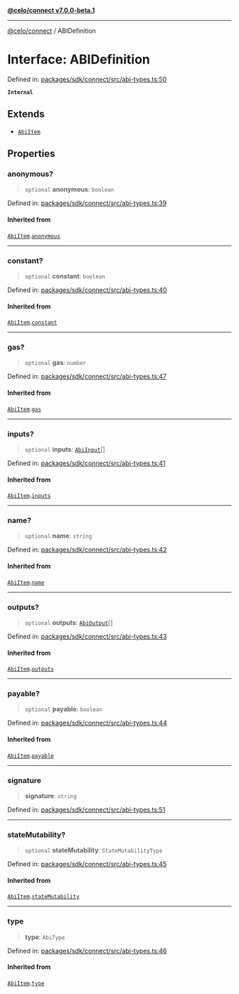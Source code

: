 [**@celo/connect v7.0.0-beta.1**](../README.md)

***

[@celo/connect](../globals.md) / ABIDefinition

# Interface: ABIDefinition

Defined in: [packages/sdk/connect/src/abi-types.ts:50](https://github.com/celo-org/developer-tooling/blob/master/packages/sdk/connect/src/abi-types.ts#L50)

**`Internal`**

## Extends

- [`AbiItem`](AbiItem.md)

## Properties

### anonymous?

> `optional` **anonymous**: `boolean`

Defined in: [packages/sdk/connect/src/abi-types.ts:39](https://github.com/celo-org/developer-tooling/blob/master/packages/sdk/connect/src/abi-types.ts#L39)

#### Inherited from

[`AbiItem`](AbiItem.md).[`anonymous`](AbiItem.md#anonymous)

***

### constant?

> `optional` **constant**: `boolean`

Defined in: [packages/sdk/connect/src/abi-types.ts:40](https://github.com/celo-org/developer-tooling/blob/master/packages/sdk/connect/src/abi-types.ts#L40)

#### Inherited from

[`AbiItem`](AbiItem.md).[`constant`](AbiItem.md#constant)

***

### gas?

> `optional` **gas**: `number`

Defined in: [packages/sdk/connect/src/abi-types.ts:47](https://github.com/celo-org/developer-tooling/blob/master/packages/sdk/connect/src/abi-types.ts#L47)

#### Inherited from

[`AbiItem`](AbiItem.md).[`gas`](AbiItem.md#gas)

***

### inputs?

> `optional` **inputs**: [`AbiInput`](AbiInput.md)[]

Defined in: [packages/sdk/connect/src/abi-types.ts:41](https://github.com/celo-org/developer-tooling/blob/master/packages/sdk/connect/src/abi-types.ts#L41)

#### Inherited from

[`AbiItem`](AbiItem.md).[`inputs`](AbiItem.md#inputs)

***

### name?

> `optional` **name**: `string`

Defined in: [packages/sdk/connect/src/abi-types.ts:42](https://github.com/celo-org/developer-tooling/blob/master/packages/sdk/connect/src/abi-types.ts#L42)

#### Inherited from

[`AbiItem`](AbiItem.md).[`name`](AbiItem.md#name)

***

### outputs?

> `optional` **outputs**: [`AbiOutput`](AbiOutput.md)[]

Defined in: [packages/sdk/connect/src/abi-types.ts:43](https://github.com/celo-org/developer-tooling/blob/master/packages/sdk/connect/src/abi-types.ts#L43)

#### Inherited from

[`AbiItem`](AbiItem.md).[`outputs`](AbiItem.md#outputs)

***

### payable?

> `optional` **payable**: `boolean`

Defined in: [packages/sdk/connect/src/abi-types.ts:44](https://github.com/celo-org/developer-tooling/blob/master/packages/sdk/connect/src/abi-types.ts#L44)

#### Inherited from

[`AbiItem`](AbiItem.md).[`payable`](AbiItem.md#payable)

***

### signature

> **signature**: `string`

Defined in: [packages/sdk/connect/src/abi-types.ts:51](https://github.com/celo-org/developer-tooling/blob/master/packages/sdk/connect/src/abi-types.ts#L51)

***

### stateMutability?

> `optional` **stateMutability**: `StateMutabilityType`

Defined in: [packages/sdk/connect/src/abi-types.ts:45](https://github.com/celo-org/developer-tooling/blob/master/packages/sdk/connect/src/abi-types.ts#L45)

#### Inherited from

[`AbiItem`](AbiItem.md).[`stateMutability`](AbiItem.md#statemutability)

***

### type

> **type**: `AbiType`

Defined in: [packages/sdk/connect/src/abi-types.ts:46](https://github.com/celo-org/developer-tooling/blob/master/packages/sdk/connect/src/abi-types.ts#L46)

#### Inherited from

[`AbiItem`](AbiItem.md).[`type`](AbiItem.md#type)
